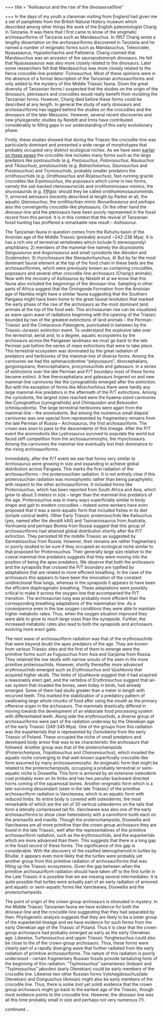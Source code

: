 +++
title = "Asilisaurus and the rise of the dinosaurxa0line"

+++
In the days of my youth a clansman visiting from England had given me a
set of pamphlets from the British Natural History museum which described
among other things the work of the English paleontologist Charig in
Tanzania. It was there that I first came to know of the enigmatic
archosauriforms of Tanzania such as Mandasuchus. In 1957 Charig wrote a
lengthy dissertation on the archosauriforms discovered in Tanzania and
he named a number of enigmatic forms such as Mandasuchus, Teleocrater,
Nyasasaurus, Hypselorhachis and Pallisteria. Charig claimed that
Mandasuchus was an ancestor of the sauropodomorph dinosaurs. He felt
that Nyasasasaurus was also more closely related to the dinosaurs. Later
some researchers felt that Mandasuchus was more closely related to the
fierce crocodile-line predator *Ticinosuchus*. Most of these opinions
were in the absence of a formal description of the Tanzanian
archosauriforms and only added to the mystery of this Middle Triassic
fauna. Given the great diversity of Tanzanian forms I suspected that the
studies on the origin of the dinosaurs, pterosaurs and crocodiles would
really benefit from revisiting the Tanzanian forms. However, Charig died
before these forms could be described at any length. In general the
study of early dinosaurs and archosauriforms has lagged behind the
studies on the crocodiles and the dinosaurs of the later Mesozoic.
However, several recent discoveries and new phylogenetic studies by
Nesbitt and Irmis have contributed considerably to filling gaps in our
understanding of this early evolutionary phase.

Firstly, these studies showed that during the Triassic the
crocodile-line was particularly dominant and presented a wide range of
morphotypes that probably occupied very distinct ecological niches. As
we have seen [earlier on these
pages](https://manasataramgini.wordpress.com/2009/12/19/crocodiles-in-the-shadow-of-the-dinosaurs/)
the crocodile-line includes many forms such as the large predators like
postosuchids (e.g. *Postosuchus*, *Polonosuchus*, *Rauisuchus* and
*Tikisuchus*), prestosuchids (e.g. *Batrachotomus*, *Saurosuchus* and
*Prestosuchus*) and Ticinosuchids, probably smaller predators the
ornithosuchids (e.g. *Ornithosuchus* and *Riojasuchus*), fast-running
gracile crocodiles like *Erpetosuchus*, the poposaurs which come in two
forms, namely the sail-backed ctenosauriscids and
ornithomimosaur-mimics, the shuvosaurids (e.g. *Effigia*: should they be
called ornithomimosauromimids \!), armored aetosaurs (recently described
at length by Parker et al), the aquatic *Qianosuchus*, the ornithischian
mimic *Revueltosaurus* and perhaps also the convergently crocodile-like
phytosaurs. On the other hand the dinosaur-line and the pterosaurs have
been poorly represented in the fossil record from this period. It is in
this context that the revival of Tanzanian fossil hunting has proffered
a remarkable new result – *Asilisaurus*.

The Tanzanian fauna in question comes from the Ruhuhu basin of the
Ansinian age of the Middle Triassic (probably around \~242-238 Mya). It
is has a rich mix of terrestrial vertebrates which include:1)
stereospondyl amphibians; 2) members of the mammal-line namely the
dicynodonts *Sangusaurus* and *Angonisaurus* and small cynodonts like
*Aleodon* and *Scalenodon*; 3) rhynchosaurs like Stenaulorhynchus; 4)
But by far the most dominant faunal element at the top of the food chain
in these beds are the archosauriformes, which were previously known as
containing crocodiles, poposaurs and several other crocodile-line
archosaurs (Charig’s animals). Now with the recovery of Asilisaurus by
Nesbitt et al we know that this fauna also included the beginnings of
the dinosaur-line. Sampling in other parts of Africa suggest that the
Omingonde Formation from the Ansinian age of Nambia might have a similar
fauna suggesting that the Southern Pangaea might have been home to the
great faunal revolution that marked the early phase of the rise of the
archosaurs as the most dominant land animals at the top of the food web.
This archosaurian rise can be visualized as wave upon wave of radiations
beginning with the opening of the Triassic bounded by two of the
greatest extinctions of land animals – the Permian-Triassic and the
Cretaceous-Paleogene, punctuated in between by the Triassic-Jurassic
extinction event. To understand the explosive take over the terrestrial,
aerial and, to a degree, aquatic ecosystems by the archosaurs across the
Pangaean landmass we must go back to the late Permian just before the
series of mass extinctions that were to take place. This terrestrial
ecosystem was dominated by the great radiation of predators and
herbivores of the mammal-line of diverse forms. Among the carnivores we
had the sphenacodontine “pelycosaurs”, dinocephalians, gorgonopsians,
therocephalians, procynosuchids and galesaurs. In a series of
extinctions over the late Permian and P/T boundary most of these forms
became extinct. A few therocephalians and galesaurs lingered on and new
mammal-line carnivores like the cynognathids emerged after the
extinction. But with the exception of forms like *Moschorhinus* there
were hardly any large mammal-line predators in the aftermath of the P/T
extinctions. Among the cynodonts, the largest sizes reached were the
hyaena-sized carnivores like *Cynognathus* (cynognathids) and
*Chiniquodon* and *Belesodon* (chiniquodonts). The large terrestrial
herbivores were again from the mammal-line – the anomodonts. But among
the numerous small diapsid carnivores was one special form represented
by fragmentary remains from the late Permian of Russia – Archosaurus,
the first archosauriform. The crown was soon to pass to the descendents
of this lineage. After the P/T event the anomodonts like Lystrosaurus
survived to populate the world but faced stiff competition from the
archosauromorphs, the rhynchosaurs. Among the carnivores the mammal-line
eventually lost their dominance to the rising archosauriforms.

Immediately, after the P/T event we see that forms very similar to
Archosaurus were growing in size and expanding to achieve global
distribution across Pangaea. This marks the first radiation of the
archosauriforms – the proterosuchian radiation. It is not entirely clear
if this proterosuchian radiation was monophyletic rather than being
paraphyletic with respect to the other archosauriforms. It included
forms like Proterosuchus, which has been reported from South Africa and
Asia, which grew to about 3 meters in size – larger than the mammal-line
predators of the age. Proterosuchus was in many ways superficially
similar in body shape and gait to modern crocodiles – indeed some
workers have even proposed that it was a semi-aquatic form that included
fishes in its diet (simple conical teeth). Other Early Triassic
proterosuchids like Kalisuchus (yes, named after the devatA kAlI) and
Tasmaniosaurus from Australia, Vonhuenia and perhaps Blomia from Russia
suggest that this group of archosauriforms had attained global
distribution shortly after the P/T extinction. They persisted till the
middle Triassic as suggested by Sarmatosuchus from Russia. However,
their remains are rather fragmentary or poorly studied to be sure if
they occupied an ecological niche similar to that proposed for
Proterosuchus. Their generally large size relative to the coeval
mammal-line predators suggests that they were moving into the position
of being the apex predators. We observe that both the archosaurs and the
synapsids that crossed the P/T boundary are typified by adaptations that
are related to more efficient breathing. In the case of the archosaurs
this appears to have been the innovation of the constant unidirectional
flow lungs, whereas in the synapsids it appears to have been the
efficient diaphragmatic breathing. These adaptations were possibly
critical to make it across the oxygen-low that accompanied the P/T
transition. The archosaurian lung was probably more efficient than the
corresponding breathing adaptations of the mammalian line. As a
consequence even in the low oxygen conditions they were able to maintain
higher metabolic rates. Thus, when the oxygen situation improved they
were able to grow to much large sizes than the synapsids. Further, the
increased metabolic rates also lead to both the synapsids and archosaurs
evolving more erect gaits.

The next wave of archosauriform radiation was that of the erythrosuchids
that were beyond doubt the apex predators of the age. They are known
from various Triassic sites and the first of them to emerge were the
primitive forms such as Fugusuchus from Asia and Garjainia from Russia.
They retained the low skulls with narrow snouts of the seen in the more
primitive proterosuchids. However, shortly thereafter more advanced
erythrosuchids emerged such as *Erythrosuchus* and *Vjushkovia* that
acquired higher skulls. The limbs of *Vjushkovia* suggest that it had
acquired a reasonably erect gait, and the vertebra of *Erythrosuchus*
suggest that air-sac system that invaded the bones, seen today in birds,
had already emerged. Some of them had skulls greater than a meter in
length with recurved teeth. This marked the stabilization of a predatory
pattern of swallowing large whole chunks of food after using the mouth
as the primary offensive organ in the archosaurs. The mammals
drastically differed in moving towards the development of an elaborate
food processing system with differentiated teeth. Along side the
erythrosuchids, a diverse group of archosauriforms were part of the
radiation underway by the Olenekian age of the early Triassic (249-245
Mya). One of the groups from this radiation was the euparkeriids that is
represented by *Osmolskina* from the early Triassic of Poland. These
occupied the niche of small predators and developed body armor that was
to be characteristic the archosaurs that followed. Another group was
that of the proterochampsids (*Proterochampsa*, *Tropidosuchus* and
*Chanaresuchus*), which invaded the aquatic niche converging to that
well-known superficially crocodile-like form assumed by many
archosauromorphs. An enigmatic form that might be related to the
proterochampsids, occupying a probably terrestrial or semi-aquatic niche
is Doswellia. This form is armored by an extensive osteoderm coat
probably even on its limbs and has two peculiar backward directed horns
coming of the squamosal bones. Another enigmatic form which is a
late-surviving descendant (seen in the late Triassic) of the primitive
archosauriform radiation is Vancleavea, which is an aquatic form with
reduced limbs. Its entire body is covered with osteoderms, the most
remarkable of which are the set of 30 vertical osteoderms on the tails
that form a laterally compressed tail fin. Vancleavea was also one of
the early archosauriforms to show clear heterodonty with a caniniform
tooth each on the premaxilla and maxilla. Though the proterochampsids,
Doswellia and Vancleavea are all more primitive than the crown group
archosaurs they are found in the late Triassic, well after the
representatives of the primitive archosauriform radiation, such as the
erythrosuchids, and the euparkeriids which are more advanced than them.
This suggests that there is a long gap in the fossil record of these
forms. The significance of this gap is considerable. With the discovery
of the ossified laterosphenoid in turtles by Bhullar, it appears even
more likely that the turtles were probably yet another group from this
primitive radiation of archosauriforms that was filling up the Triassic
ecosystems. Given the gap between when the primitive archosauriform
radiation should have taken off to the first turtle in the Late Triassic
it is possible that we are missing several intermediates. It is quite
possible that turtles were actually part of an early radiation of
armored and aquatic or semi-aquatic forms like Vancleavea, Doswellia and
the proterochampsids.

The point of origin of the crown group archosaurs is shrouded in
mystery. In the Middle Triassic Tanzanian fauna we have evidence for
both the dinosaur-line and the crocodile-line suggesting that they had
separated by then. Phylogenetic analysis suggests that they are likely
to be a sister group of the euparkeriid-lineage and we have evidence for
such forms from the early Olenekian age of the Triassic of Poland. Thus
it is clear that the crown group archosaurs had probably emerged as
early as the early Olenekian age. Likewise, Turfanosuchus and upper
Triassic Yonghesuchus could also be close to the of the crown-group
archosaurs. Thus, these forms were clearly part of a rapidly diverging
wave that further radiated from the early radiation of primitive
archosauriforms. The nature of this radiation is poorly understood –
certain fragmentary Russian fossils provide tantalizing hints of the
beginning of this radiation. “Tsylmosuchus” samariensis (Induan) and
“Tsylmosuchus” jakovlevi (early Olenekian) could be early members of
the crocodile line. Likewise two other Russian forms
Vytshegdosuchus(late Olenekian) and Donguschus (Anisian) might also be
early members of the crocodile line. Thus, there is some (not yet solid)
evidence that the crown group archosaurs might go back to the earliest
age of the Triassic, though most evidence points to the crocodile line.
However, the dinosaur line was all this time probably small in size and
perhaps not very numerous (?).

continued…
